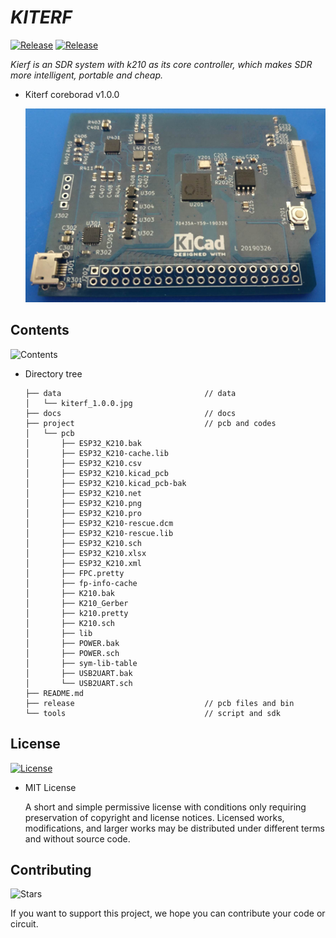 # _KITERF_
[![Release](https://img.shields.io/github/release/ATmega8/kiterf.svg "release badge")](https://github.com/ATmega8/kiterf/releases/latest/ "release")
[![Release](https://img.shields.io/github/issues/ATmega8/kiterf.svg "issues badge")](https://github.com/ATmega8/kiterf/issues "issues")

_Kierf is an SDR system with k210 as its core controller, which makes SDR more intelligent, portable and cheap._

* Kiterf coreborad v1.0.0

  ![Kiterf](data/kiterf_1.0.0.jpg)

## Contents

![Contents](https://img.shields.io/github/repo-size/ATmega8/kiterf.svg)

* Directory tree

    ```
    ├── data                                // data
    │   └── kiterf_1.0.0.jpg
    ├── docs                                // docs
    ├── project                             // pcb and codes
    │   └── pcb
    │       ├── ESP32_K210.bak
    │       ├── ESP32_K210-cache.lib
    │       ├── ESP32_K210.csv
    │       ├── ESP32_K210.kicad_pcb
    │       ├── ESP32_K210.kicad_pcb-bak
    │       ├── ESP32_K210.net
    │       ├── ESP32_K210.png
    │       ├── ESP32_K210.pro
    │       ├── ESP32_K210-rescue.dcm
    │       ├── ESP32_K210-rescue.lib
    │       ├── ESP32_K210.sch
    │       ├── ESP32_K210.xlsx
    │       ├── ESP32_K210.xml
    │       ├── FPC.pretty
    │       ├── fp-info-cache
    │       ├── K210.bak
    │       ├── K210_Gerber
    │       ├── k210.pretty
    │       ├── K210.sch
    │       ├── lib
    │       ├── POWER.bak
    │       ├── POWER.sch
    │       ├── sym-lib-table
    │       ├── USB2UART.bak
    │       └── USB2UART.sch
    ├── README.md
    ├── release                             // pcb files and bin
    └── tools                               // script and sdk
    ```
## License

[![License](https://img.shields.io/github/license/ATmega8/kiterf.svg)](LICENSE)

* MIT License
 
  A short and simple permissive license with conditions only requiring preservation of copyright and license notices. Licensed works, modifications, and larger works may be distributed under different terms and without source code.

## Contributing

![Stars](https://img.shields.io/github/stars/ATmega8/kiterf.svg?style=social)

If you want to support this project, we hope you can contribute your code or circuit.

